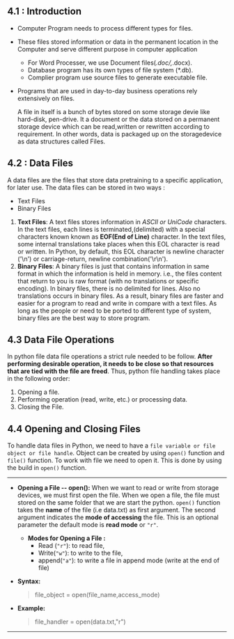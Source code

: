 ## 4.1 : Introduction
- Computer Program needs to process different types for files.
- These files stored information or data in the permanent location in the Computer and serve different purpose in computer application
    - For Word Processer, we use Document files(*.doc/,*.docx).
    - Database program has its own types of file system (*.db).
    - Complier program use source files to generate executable file.
- Programs that are used in day-to-day business operations rely extensively on files. 

    A file in itself is a bunch of bytes stored on some storage devie like hard-disk, pen-drive. It  a document or the data stored on a permanent storage device which can be read,written or rewritten according to requirement. In other words, data is packaged up on the storagedevice as data structures called Files. 

## 4.2 : Data Files
A data files are the files that store data pretraining to a specific application, for later use. The data files can be stored in two ways :
- Text Files
- Binary Files

1. **Text Files**: A text files stores information in *ASCII or UniCode* characters. In the text files, each lines is terminated,(delimited) with a special characters known known as **EOF(End of Line)** character. In the text files, some internal translations take places when this EOL character is read or written. In Python, by default, this EOL character is newline character ('\n') or carriage-return, newline combination('\r\n').
2. **Binary Files**: A binary files is just that contains information in same format in which the information is held in memory. i.e., the files content that return to you is raw format (with no translations or specific encoding). In binary files, there is no delimited for lines. Also no translations occurs in binary files. As a result, binary files are faster and easier for a program to read and write in compare with a text files. As long as the people or need to be ported to different type of system, binary files are the best way to store program.


## 4.3 Data File Operations
In python file data file operations a strict rule needed to be follow. **After performing desirable operation, it needs to be close so that resources that are tied with the file are freed**.
Thus, python file handling takes place in the following order:
1. Opening a file.
2. Performing operation (read, write, etc.) or processing data.
3. Closing the File.

## 4.4 Opening and Closing Files
To handle data files in Python, we need to have a `file variable or file object or file handle`. Object can be created by using `open()` function and `file()` function.  To work with file we need to open it. This is done by using the build in `open()` function.
***
- **Opening a File -- open():** When we want to read or write from storage devices, we must first open the file. When we open a file, the file must stored on the same folder  that we are start the python. `open()` function takes the **name** of the file (i.e data.txt) as first argument. The second argument indicates the **mode of accessing** the file. This is an optional parameter the default mode is **read mode** or `"r"`.
    - **Modes for Opening a File :**
      - Read (`"r"`): to read file,
      - Write(`"w"`): to write to the file,
      - append(`"a"`): to write a file in append mode (write at the end of file)

- **Syntax:**
    > file_object = open(file_name,access_mode)
- **Example:**
    > file_handler = open(data.txt,"r")
***

